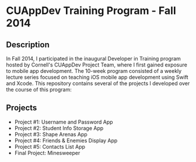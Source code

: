 # CUAppDev Training Program - Fall 2014

## Description

In Fall 2014, I participated in the inaugural Developer in Training program hosted by Cornell's CUAppDev Project Team, where I first gained exposure to mobile app development. The 10-week program consisted of a weekly lecture series focused on teaching iOS mobile app development using Swift and Xcode. This repository contains several of the projects I developed over the course of this program: 

## Projects

- Project #1: Username and Password App  
- Project #2: Student Info Storage App  
- Project #3: Shape Arenas App  
- Project #4: Friends & Enemies Display App  
- Project #5: Contacts List App  
- Final Project: Minesweeper  
